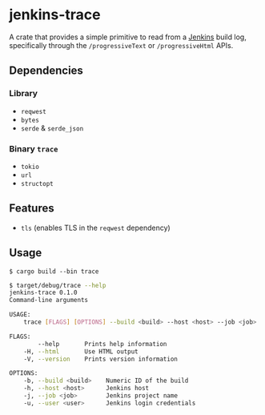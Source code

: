 # jenkins-trace

A crate that provides a simple primitive to read from a [Jenkins] build log, specifically through the `/progressiveText` or `/progressiveHtml` APIs.

[Jenkins]: https://www.jenkins.io/

## Dependencies

### Library

- `reqwest`
- `bytes`
- `serde` & `serde_json`

### Binary `trace`
- `tokio`
- `url`
- `structopt`

## Features

- `tls` (enables TLS in the `reqwest` dependency)

## Usage

```
$ cargo build --bin trace
```

```bash
$ target/debug/trace --help
jenkins-trace 0.1.0
Command-line arguments

USAGE:
    trace [FLAGS] [OPTIONS] --build <build> --host <host> --job <job>

FLAGS:
        --help       Prints help information
    -H, --html       Use HTML output
    -V, --version    Prints version information

OPTIONS:
    -b, --build <build>    Numeric ID of the build
    -h, --host <host>      Jenkins host
    -j, --job <job>        Jenkins project name
    -u, --user <user>      Jenkins login credentials
```